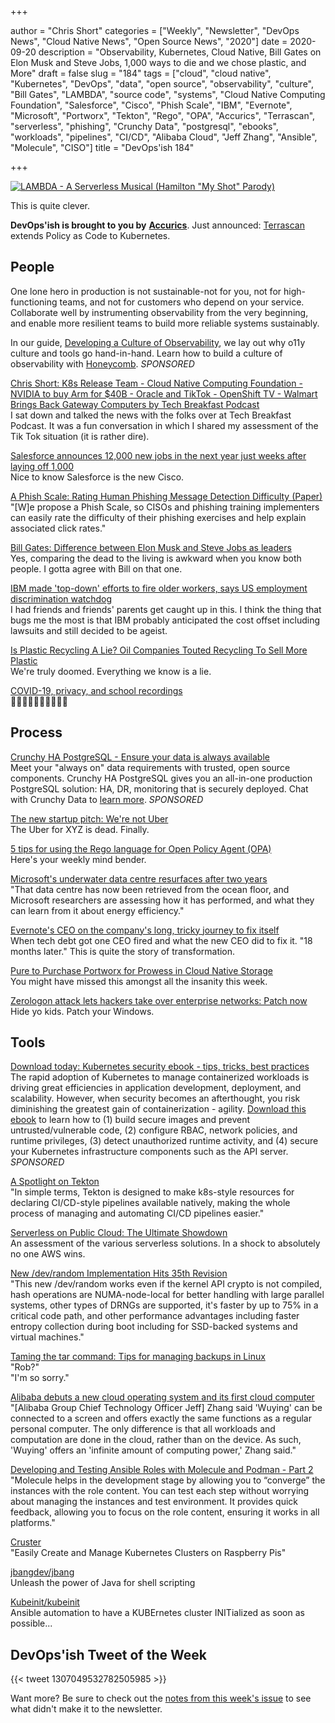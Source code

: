 +++

author = "Chris Short"
categories = ["Weekly", "Newsletter", "DevOps News", "Cloud Native News", "Open Source News", "2020"]
date = 2020-09-20
description = "Observability, Kubernetes, Cloud Native, Bill Gates on Elon Musk and Steve Jobs, 1,000 ways to die and we chose plastic, and More"
draft = false
slug = "184"
tags = ["cloud", "cloud native", "Kubernetes", "DevOps", "data", "open source", "observability", "culture", "Bill Gates", "LAMBDA", "source code", "systems", "Cloud Native Computing Foundation", "Salesforce", "Cisco", "Phish Scale", "IBM", "Evernote", "Microsoft", "Portworx", "Tekton", "Rego", "OPA", "Accurics", "Terrascan", "serverless", "phishing", "Crunchy Data", "postgresql", "ebooks", "workloads", "pipelines", "CI/CD", "Alibaba Cloud", "Jeff Zhang", "Ansible", "Molecule", "CISO"]
title = "DevOps'ish 184"

+++

[![LAMBDA - A Serverless Musical (Hamilton "My Shot" Parody)](https://shortcdn.com/devopsish/LAMBDA-A-Serverless-Musical-Hamilton-My-Shot-Parody.png)](https://youtu.be/zMua0cuhFnc?utm_source=newsletter&utm_medium=email&utm_campaign=devopsish_184)

This is quite clever.

**DevOps'ish is brought to you by** [**Accurics**](https://www.accurics.com/). Just announced: [Terrascan](https://www.accurics.com/blog/products/terrascan-kubernetes/?utm_source=newsletter&utm_medium=email&utm_campaign=devopsish_184) extends Policy as Code to Kubernetes.

## People

One lone hero in production is not sustainable-not for you, not for high-functioning teams, and not for customers who depend on your service. Collaborate well by instrumenting observability from the very beginning, and enable more resilient teams to build more reliable systems sustainably.

In our guide, [Developing a Culture of Observability](https://info.honeycomb.io/developing-a-culture-of-observability-devopsish?&utm_source=devopsish&utm_medium=newsletter&utm_campaign=ad&utm_content=developing-a-culture-of-observability-devopsish), we lay out why o11y culture and tools go hand-in-hand. Learn how to build a culture of observability with [Honeycomb](https://ui.honeycomb.io/signup/?&utm_source=devopsish&utm_medium=newsletter&utm_campaign=ad&utm_content=product-signup). *SPONSORED*

[Chris Short: K8s Release Team - Cloud Native Computing Foundation - NVIDIA to buy Arm for $40B - Oracle and TikTok - OpenShift TV - Walmart Brings Back Gateway Computers by Tech Breakfast Podcast](https://anchor.fm/techbreakfast/episodes/Chris-Short-K8s-Release-Team---Cloud-Native-Computing-Foundation---NVIDIA-to-buy-Arm-for-40B---Oracle-and-TikTok---OpenShift-TV---Walmart-Brings-Back-Gateway-Computers-ejk8n1)  
I sat down and talked the news with the folks over at Tech Breakfast Podcast. It was a fun conversation in which I shared my assessment of the Tik Tok situation (it is rather dire).

[Salesforce announces 12,000 new jobs in the next year just weeks after laying off 1,000](https://techcrunch.com/2020/09/18/salesforce-announces-12000-new-jobs-in-the-next-year-just-weeks-after-laying-off-1000/)  
Nice to know Salesforce is the new Cisco.

[A Phish Scale: Rating Human Phishing Message Detection Difficulty (Paper)](https://www.ndss-symposium.org/wp-content/uploads/2019/02/usec2019_02-4_Steves_paper.pdf)  
"[W]e propose a Phish Scale, so CISOs and phishing training implementers can easily rate the difficulty of their phishing exercises and help explain associated click rates."

[Bill Gates: Difference between Elon Musk and Steve Jobs as leaders](https://www.cnbc.com/2020/09/18/bill-gates-difference-between-elon-musk-and-steve-jobs-as-leaders.html)  
Yes, comparing the dead to the living is awkward when you know both people. I gotta agree with Bill on that one.

[IBM made 'top-down' efforts to fire older workers, says US employment discrimination watchdog](https://www.theregister.com/2020/09/14/ibm_age_discrimination_finding/)  
I had friends and friends' parents get caught up in this. I think the thing that bugs me the most is that IBM probably anticipated the cost offset including lawsuits and still decided to be ageist.

[Is Plastic Recycling A Lie? Oil Companies Touted Recycling To Sell More Plastic](https://www.npr.org/2020/09/11/897692090/how-big-oil-misled-the-public-into-believing-plastic-would-be-recycled)  
We're truly doomed. Everything we know is a lie.

[COVID-19, privacy, and school recordings](https://iapp.org/news/a/covid-19-privacy-and-school-recordings/)  
🍿🍿🍿🍿🍿🍿🍿🍿🍿🍿

## Process

[Crunchy HA PostgreSQL - Ensure your data is always available](https://www.crunchydata.com/products/crunchy-high-availability-postgresql/?utm_source=DevOpsish&utm_medium=Week4&utm_campaign=CrunchyHA2)  
Meet your "always on" data requirements with trusted, open source components. Crunchy HA PostgreSQL gives you an all-in-one production PostgreSQL solution: HA, DR, monitoring that is securely deployed. Chat with Crunchy Data to [learn more](https://www.crunchydata.com/products/crunchy-high-availability-postgresql/?utm_source=DevOpsish&utm_medium=Week4&utm_campaign=CrunchyHA2). *SPONSORED*

[The new startup pitch: We're not Uber](https://www.sfchronicle.com/business/article/The-new-startup-pitch-We-re-not-Uber-15579206.php)  
The Uber for XYZ is dead. Finally.

[5 tips for using the Rego language for Open Policy Agent (OPA)](https://www.fugue.co/blog/5-tips-for-using-the-rego-language-for-open-policy-agent-opa)  
Here's your weekly mind bender.

[Microsoft's underwater data centre resurfaces after two years](https://www.bbc.com/news/technology-54146718)  
"That data centre has now been retrieved from the ocean floor, and Microsoft researchers are assessing how it has performed, and what they can learn from it about energy efficiency."

[Evernote's CEO on the company's long, tricky journey to fix itself](https://www.protocol.com/evernote-reboot-ian-small)  
When tech debt got one CEO fired and what the new CEO did to fix it. "18 months later." This is quite the story of transformation.

[Pure to Purchase Portworx for Prowess in Cloud Native Storage](https://thenewstack.io/pure-to-purchase-portworx-for-prowess-in-cloud-native-storage/)  
You might have missed this amongst all the insanity this week.

[Zerologon attack lets hackers take over enterprise networks: Patch now](https://www.zdnet.com/article/zerologon-attack-lets-hackers-take-over-enterprise-networks/)  
Hide yo kids. Patch your Windows.

## Tools

[Download today: Kubernetes security ebook - tips, tricks, best practices](https://security.stackrox.com/kubernetes-security-ebook-tips-tricks-best-practices.html?Source=DevOpsish&LSource=DevOpsish)  
The rapid adoption of Kubernetes to manage containerized workloads is driving great efficiencies in application development, deployment, and scalability. However, when security becomes an afterthought, you risk diminishing the greatest gain of containerization - agility. [Download this ebook](https://security.stackrox.com/kubernetes-security-ebook-tips-tricks-best-practices.html?Source=DevOpsish&LSource=DevOpsish) to learn how to (1) build secure images and prevent untrusted/vulnerable code, (2) configure RBAC, network policies, and runtime privileges, (3) detect unauthorized runtime activity, and (4) secure your Kubernetes infrastructure components such as the API server. *SPONSORED*

[A Spotlight on Tekton](https://caylent.com/spotlight-on-tekton)  
"In simple terms, Tekton is designed to make k8s-style resources for declaring CI/CD-style pipelines available natively, making the whole process of managing and automating CI/CD pipelines easier."

[Serverless on Public Cloud: The Ultimate Showdown](https://thenewstack.io/serverless-on-public-cloud-the-ultimate-showdown/)  
An assessment of the various serverless solutions. In a shock to absolutely no one AWS wins.

[New /dev/random Implementation Hits 35th Revision](https://www.phoronix.com/scan.php?page=news_item&px=LRNG-dev-random-35)  
"This new /dev/random works even if the kernel API crypto is not compiled, hash operations are NUMA-node-local for better handling with large parallel systems, other types of DRNGs are supported, it's faster by up to 75% in a critical code path, and other performance advantages including faster entropy collection during boot including for SSD-backed systems and virtual machines."

[Taming the tar command: Tips for managing backups in Linux](https://www.redhat.com/sysadmin/taming-tar-command?utm_source=newsletter&utm_medium=email&utm_campaign=devopsish_184)  
"Rob?"  
"I'm so sorry."

[Alibaba debuts a new cloud operating system and its first cloud computer](https://siliconangle.com/2020/09/17/alibaba-debuts-new-cloud-operating-system-first-cloud-computer/)  
"[Alibaba Group Chief Technology Officer Jeff] Zhang said 'Wuying' can be connected to a screen and offers exactly the same functions as a regular personal computer. The only difference is that all workloads and computation are done in the cloud, rather than on the device. As such, 'Wuying' offers an 'infinite amount of computing power,' Zhang said."

[Developing and Testing Ansible Roles with Molecule and Podman - Part 2](https://www.ansible.com/blog/developing-and-testing-ansible-roles-with-molecule-and-podman-part-2?utm_source=newsletter&utm_medium=email&utm_campaign=devopsish_184)  
"Molecule helps in the development stage by allowing you to “converge” the instances with the role content. You can test each step without worrying about managing the instances and test environment. It provides quick feedback, allowing you to focus on the role content, ensuring it works in all platforms."

[Cruster](https://cruster.io/)  
"Easily Create and Manage Kubernetes Clusters on Raspberry Pis"

[jbangdev/jbang](https://github.com/jbangdev/jbang)  
Unleash the power of Java for shell scripting

[Kubeinit/kubeinit](https://github.com/kubeinit/kubeinit)  
Ansible automation to have a KUBErnetes cluster INITialized as soon as possible...

## DevOps'ish Tweet of the Week

{{< tweet 1307049532782505985 >}}

Want more? Be sure to check out the [notes from this week's issue](https://github.com/chris-short/devopsish.com/blob/main/content/post/184/notes.md) to see what didn't make it to the newsletter.

